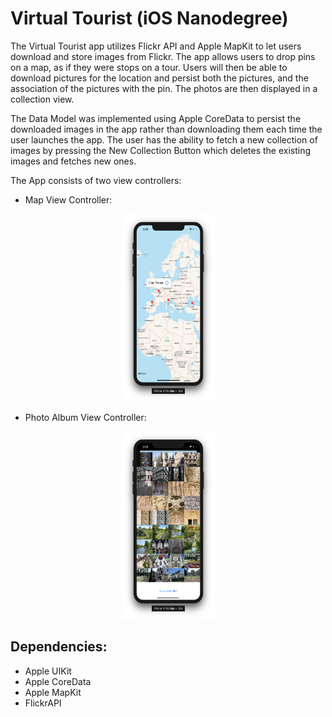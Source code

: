 # Virtual Tourist (iOS Nanodegree)

The Virtual Tourist app utilizes Flickr API and Apple MapKit to let users download and store images from Flickr. The app allows users to drop pins on a map, as if they were stops on a tour. Users will then be able to download pictures for the location and persist both the pictures, and the association of the pictures with the pin. The photos are then displayed in a collection view.

The Data Model was implemented using Apple CoreData to persist the downloaded images in the app rather than downloading them each time the user launches the app. The user has the ability to fetch a new collection of images by pressing the New Collection Button which deletes the existing images and fetches new ones.

The App consists of two view controllers:

- Map View Controller:
<p align="center">
  <img src="docs/MapView.png" width="149" height="300">
</p>

- Photo Album View Controller:
<p align="center">
  <img src="docs/PhotoAlbum.png" width="149" height="300">
</p>

## Dependencies:
- Apple UIKit
- Apple CoreData
- Apple MapKit
- FlickrAPI
